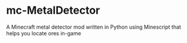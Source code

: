 # mc-MetalDetector
A Minecraft metal detector mod written in Python using Minescript that helps you locate ores in-game
